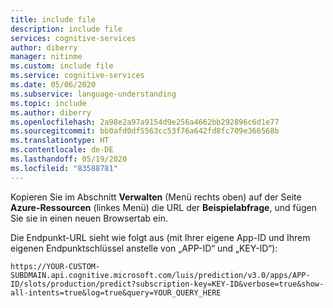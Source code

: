 ```yaml
---
title: include file
description: include file
services: cognitive-services
author: diberry
manager: nitinme
ms.custom: include file
ms.service: cognitive-services
ms.date: 05/06/2020
ms.subservice: language-understanding
ms.topic: include
ms.author: diberry
ms.openlocfilehash: 2a98e2a97a9154d9e256a4662bb292896c6d1e77
ms.sourcegitcommit: bb0afd0df5563cc53f76a642fd8fc709e366568b
ms.translationtype: HT
ms.contentlocale: de-DE
ms.lasthandoff: 05/19/2020
ms.locfileid: "83588781"
---
```

Kopieren Sie im Abschnitt **Verwalten** (Menü rechts oben) auf der Seite **Azure-Ressourcen** (linkes Menü) die URL der **Beispielabfrage**, und fügen Sie sie in einen neuen Browsertab ein.

Die Endpunkt-URL sieht wie folgt aus (mit Ihrer eigene App-ID und Ihrem eigenen Endpunktschlüssel anstelle von „APP-ID“ und „KEY-ID“):

```console
https://YOUR-CUSTOM-SUBDMAIN.api.cognitive.microsoft.com/luis/prediction/v3.0/apps/APP-ID/slots/production/predict?subscription-key=KEY-ID&verbose=true&show-all-intents=true&log=true&query=YOUR_QUERY_HERE
```
